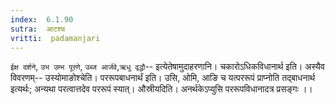 ```yaml
---
index:  6.1.90
sutra:  आटश्च
vritti:  padamanjari
---
```


`ईक्ष दर्शने`, `उभ उम्भ पूरणे`, `उब्ज आर्जवे`,`ऋधु वृद्धौ`-- इत्येतेषामुदाहरणानि। चकारोऽधिकविधानार्थ इति। अस्यैव विवरणम्-- उस्योमाङोश्चेति। पररूपबाधनार्थं इति। उसि, ओमि, आङि च यत्पररूपं प्राप्नोति तद्बाधनार्थ इत्यर्थः; अन्यथा परत्वात्तदेव पररूपं स्यात्। औस्रीयदिति। अनर्थकेऽप्युसि पररूपविधानादत्र प्रसङ्गः ।।

